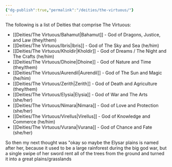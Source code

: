 ```yaml
---
{"dg-publish":true,"permalink":"/deities/the-virtuous/"}
---
```


The following is a list of Deities that comprise The Virtuous:

- [[Deities/The Virtuous/Bahamut\|Bahamut]] - God of Dragons, Justice, and Law (they/them)
- [[Deities/The Virtuous/Ibris\|Ibris]] - God of The Sky and Sea (he/him)
- [[Deities/The Virtuous/Kholdir\|Kholdir]] - God of Dreams / The Night and The Crafts (he/him)
- [[Deities/The Virtuous/Dhoine\|Dhoine]] - God of Nature and Time (they/them)
- [[Deities/The Virtuous/Aurendil\|Aurendil]] - God of The Sun and Magic (he/him)
- [[Deities/The Virtuous/Zerith\|Zerith]] - God of Death and Agriculture (they/them)
- [[Deities/The Virtuous/Elysia\|Elysia]] - God of War and The Arts (she/her)
- [[Deities/The Virtuous/Nimara\|Nimara]] - God of Love and Protection (she/her)
- [[Deities/The Virtuous/Virellus\|Virellus]] - God of Knowledge and Commerce (he/him)
- [[Deities/The Virtuous/Vurana\|Vurana]] - God of Chance and Fate (she/her)


So then my next thought was "okay so maybe the Elysar plains is named after her, because it used to be a large rainforest during the big god war, but a single swipe of her sword rent all of the trees from the ground and turned it into a great plains/grasslands